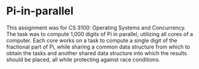 # Pi-in-parallel
This assignment was for CS 3100: Operating Systems and Concurrency. The task was to compute 1,000 digits of Pi in parallel, utilizing all cores of a computer. Each core works on a task to compute a single digit of the fractional part of Pi, while sharing a common data structure from which to obtain the tasks and another shared data structure into which the results should be placed, all while protecting against race conditions.
